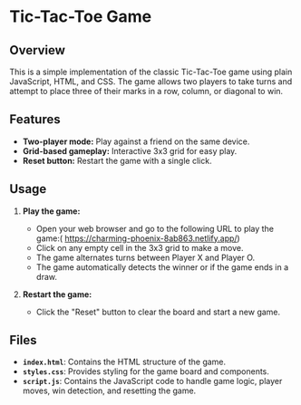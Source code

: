 # Tic-Tac-Toe Game

## Overview

This is a simple implementation of the classic Tic-Tac-Toe game using plain JavaScript, HTML, and CSS. The game allows two players to take turns and attempt to place three of their marks in a row, column, or diagonal to win.

## Features

- **Two-player mode:** Play against a friend on the same device.
- **Grid-based gameplay:** Interactive 3x3 grid for easy play.
- **Reset button:** Restart the game with a single click.

## Usage

1. **Play the game:**
   - Open your web browser and go to the following URL to play the game:( https://charming-phoenix-8ab863.netlify.app/)
   - Click on any empty cell in the 3x3 grid to make a move.
   - The game alternates turns between Player X and Player O.
   - The game automatically detects the winner or if the game ends in a draw.

2. **Restart the game:**
   - Click the "Reset" button to clear the board and start a new game.

## Files

- **`index.html`**: Contains the HTML structure of the game.
- **`styles.css`**: Provides styling for the game board and components.
- **`script.js`**: Contains the JavaScript code to handle game logic, player moves, win detection, and resetting the game.

